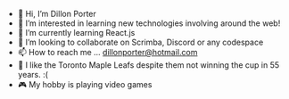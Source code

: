 - 👋 Hi, I’m Dillon Porter
- 👀 I’m interested in learning new technologies involving around the web!
- 🌱 I’m currently learning React.js
- 💞️ I’m looking to collaborate on Scrimba, Discord or any codespace 
- 📫 How to reach me ... dillonporter@hotmail.com
- 🏒 I like the Toronto Maple Leafs despite them not winning the cup in 55 years. :(
- 🎮 My hobby is playing video games

<!---
dillon-porter/dillon-porter is a ✨ special ✨ repository because its `README.md` (this file) appears on your GitHub profile.
You can click the Preview link to take a look at your changes.
--->
